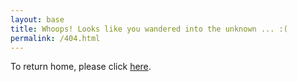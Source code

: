 ```yaml
---
layout: base
title: Whoops! Looks like you wandered into the unknown ... :(
permalink: /404.html
---
```


To return home, please click [here](index.md).
